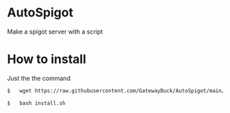 # AutoSpigot
Make a spigot server with a script



# How to install
Just the the command
```bash
$   wget https://raw.githubusercontent.com/GatewayDuck/AutoSpigot/main/install.sh
```
```bash
$   bash install.sh
```
